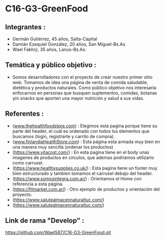 # C16-G3-GreenFood
## Integrantes :
- Germán Gutiérrez, 45 años, Salta-Capital
- Damián Ezequiel González, 20 años, San Miguel-Bs.As.
- Wael Fakhrji, 35 años, Lanus-Bs.As.

## Temática y público objetivo :
- Somos desarrolladores con el proyecto de crear nuestro primer sitio web. Tomamos de idea una página de venta de comida saludable, dietética y productos naturales. Como público objetivo nos interesaría enfocarnos en personas que busquen suplementos, comidas, botanas y/o snacks que aporten una mayor nutrición y salud a sus vidas.

## Referentes :
- (www.thehealthfoodstore.com) : Elegimos esta pagina porque tiene su parte del header, el cuál es ordenado con todos los elementos que buscamos (login, registrarte y carrito de compra).
- (www.finlandiaHealthStore.com) : Esta página esta armada muy bien en una manera muy sencilla (ordenar los productos)
- (https://www.vitacost.com/) : En esta pagina tiene en el body unas imagenes de productos en circulos,  que ademas podriamos utilizarlo como carrusel.
- (https://www.healthysupplies.co.uk/) : Esta pagina tiene un footer muy bien estructurado y tambien tomamos el carrusel debajo del header.
- (https://www.somosintegra.com.ar/) : Orientamos el Home con referencia a esta página.
- (https://fitmarket.com.ar/) : Otro ejemplo de productos y orientación del proyecto.
- (https://www.salutealmacennaturaltuc.com/)
- (https://www.salutealmacennaturaltuc.com/)

## Link de rama **"Develop"** :

https://github.com/WaelS87/C16-G3-GreenFood.git
